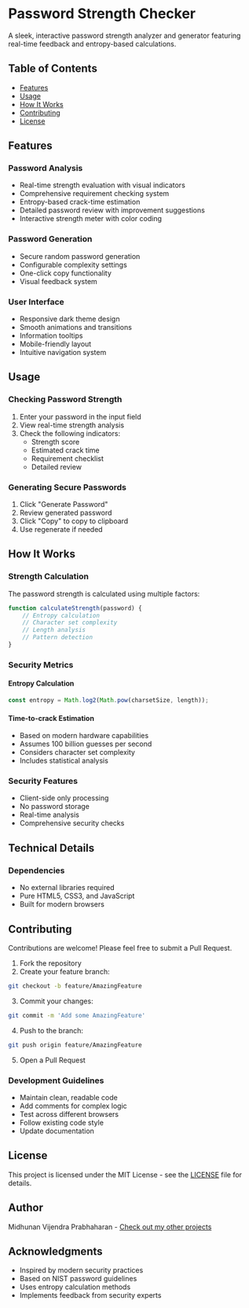 # Password Strength Checker
A sleek, interactive password strength analyzer and generator featuring real-time feedback and entropy-based calculations.

## Table of Contents
- [Features](#features)
- [Usage](#usage)
- [How It Works](#how-it-works)
- [Contributing](#contributing)
- [License](#license)

## Features

### Password Analysis
- Real-time strength evaluation with visual indicators
- Comprehensive requirement checking system
- Entropy-based crack-time estimation
- Detailed password review with improvement suggestions
- Interactive strength meter with color coding

### Password Generation
- Secure random password generation
- Configurable complexity settings
- One-click copy functionality
- Visual feedback system

### User Interface
- Responsive dark theme design
- Smooth animations and transitions
- Information tooltips
- Mobile-friendly layout
- Intuitive navigation system

## Usage

### Checking Password Strength
1. Enter your password in the input field
2. View real-time strength analysis
3. Check the following indicators:
   - Strength score
   - Estimated crack time
   - Requirement checklist
   - Detailed review

### Generating Secure Passwords
1. Click "Generate Password"
2. Review generated password
3. Click "Copy" to copy to clipboard
4. Use regenerate if needed

## How It Works

### Strength Calculation
The password strength is calculated using multiple factors:

```javascript
function calculateStrength(password) {
    // Entropy calculation
    // Character set complexity
    // Length analysis
    // Pattern detection
}
```

### Security Metrics

#### Entropy Calculation
```javascript
const entropy = Math.log2(Math.pow(charsetSize, length));
```

#### Time-to-crack Estimation
- Based on modern hardware capabilities
- Assumes 100 billion guesses per second
- Considers character set complexity
- Includes statistical analysis

### Security Features
- Client-side only processing
- No password storage
- Real-time analysis
- Comprehensive security checks

## Technical Details
### Dependencies
- No external libraries required
- Pure HTML5, CSS3, and JavaScript
- Built for modern browsers

## Contributing

Contributions are welcome! Please feel free to submit a Pull Request.

1. Fork the repository
2. Create your feature branch:
```bash
git checkout -b feature/AmazingFeature
```
3. Commit your changes:
```bash
git commit -m 'Add some AmazingFeature'
```
4. Push to the branch:
```bash
git push origin feature/AmazingFeature
```
5. Open a Pull Request

### Development Guidelines
- Maintain clean, readable code
- Add comments for complex logic
- Test across different browsers
- Follow existing code style
- Update documentation

## License

This project is licensed under the MIT License - see the [LICENSE](LICENSE) file for details.

## Author

Midhunan Vijendra Prabhaharan - [Check out my other projects](https://github.com/midhunann?tab=repositories)

## Acknowledgments

- Inspired by modern security practices
- Based on NIST password guidelines
- Uses entropy calculation methods
- Implements feedback from security experts
